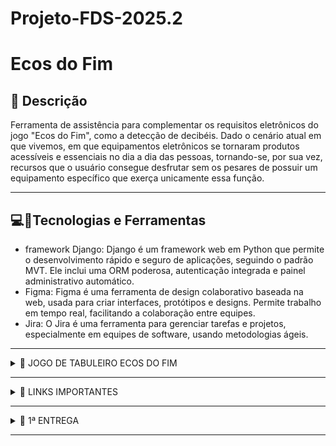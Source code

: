 # Projeto-FDS-2025.2

 # Ecos do Fim

## 📖 Descrição

Ferramenta de assistência para complementar os requisitos eletrônicos do jogo "Ecos do Fim", como a detecção de decibéis. Dado o cenário atual em que vivemos, em que equipamentos eletrônicos se tornaram produtos acessíveis e essenciais no dia a dia das pessoas, tornando-se, por sua vez, recursos que o usuário consegue desfrutar sem os pesares de possuir um equipamento específico que exerça unicamente essa função.

---

## 💻🔨Tecnologias e Ferramentas
- framework Django: Django é um framework web em Python que permite o desenvolvimento rápido e seguro de aplicações, seguindo o padrão MVT. Ele inclui uma ORM poderosa, autenticação integrada e painel administrativo automático.
- Figma: Figma é uma ferramenta de design colaborativo baseada na web, usada para criar interfaces, protótipos e designs. Permite trabalho em tempo real, facilitando a colaboração entre equipes.
- Jira: O Jira é uma ferramenta para gerenciar tarefas e projetos, especialmente em equipes de software, usando metodologias ágeis.

---

<details>
  <summary>🎲 JOGO DE TABULEIRO ECOS DO FIM</summary>
  
  <p> Ecos do Fim é um jogo de tabuleiro cooperativo e acessível, ambientado em um mundo pós-apocalíptico onde o som representa um perigo constante. Nesse novo cenário, qualquer ruído pode ser fatal, o que leva os sobreviventes a dependerem da comunicação visual para sobreviver. Pensando nisso, o jogo foi desenvolvido com foco na inclusão de pessoas com deficiência auditiva, utilizando a Libras (Língua Brasileira de Sinais) como principal forma de interação entre os jogadores.

A proposta é oferecer uma experiência colaborativa, imersiva e inovadora, na qual todos os participantes, sejam ouvintes ou surdos, compartilham os mesmos desafios e responsabilidades dentro do jogo. Cada jogador contribui de forma ativa para as missões, tomando decisões em equipe, resolvendo enigmas e enfrentando perigos, tudo por meio da comunicação silenciosa.

Mais do que um jogo, Ecos do Fim é uma ferramenta de conscientização. Ele estimula a empatia, valoriza a diversidade e mostra como a tecnologia e o design inclusivo podem transformar a forma como nos relacionamos com o outro. Ao integrar a Libras à mecânica do jogo, o projeto busca promover a acessibilidade de maneira lúdica, incentivando o respeito e a cooperação em todas as partidas.</p>

</details>

---

<details>
<summary>🔗 LINKS IMPORTANTES</summary>

<div align="center">
    <a href="https://steamviewfds.atlassian.net/jira/software/projects/SCRUM/boards/1?atlOrigin=eyJpIjoiMjZiNDgyNDQxMGM4NGYzZGE2OWVmM2YyM2EyYjUwODYiLCJwIjoiaiJ9">
        <img src="https://img.shields.io/badge/Jira-0052CC?style=for-the-badge&logo=Jira&logoColor=white" alt="Jira">
    </a>
    
</a>
    <a href="https://www.figma.com/design/YBrHB9mzK732YyBM0SMN27/Untitled?node-id=2001-3809&t=ild2bgRAblnZjMFb-0">
        <img src="https://img.shields.io/badge/Figma-4B0082?style=for-the-badge&logo=Figma&logoColor=white" alt="Figma">
    </a>
</div>

</details>

---

<details>
<summary>📝 1ª ENTREGA</summary>

<br>

<p>O objetivo desta sprint foi dar continuidade ao desenvolvimento dos requisitos eletrônicos do jogo <strong>"Ecos do Fim"</strong>, com foco na implementação de funcionalidades como a detecção de decibéis, que contribuem para uma experiência mais imersiva e acessível.</p>

<p>Foram entregues o layout das histórias desenvolvidas no Figma, além da atualização do backlog no Jira.</p>

<p>Também foi produzido um Screencast demonstrando o protótipo de baixa fidelidade criado no Figma, <strong>garantindo o cumprimento de todos os requisitos propostos para esta entrega</strong>.</p>

<p>Por fim, elaboramos um documento para registrar todas as histórias do projeto de forma organizada.</p>


  <p>
    Segue link para o Doc com as histórias:<br>
    <a href="https://www.canva.com/design/DAGx9S8lF68/mOA3cmGpV-vzQiZq-znOsg/edit" target="_blank" style="text-decoration: none; color: inherit;">
      HSTÓRIAS
    </a> 
  </p>

  <br>
  
  Imagem do Quadro da Sprint (JIRA):  
![Quadro da Sprint](https://github.com/P0ntual/Projeto-FDS-2025.2/blob/main/assets/Board.jpg?raw=true)

<br>

Imagem do Backlog (JIRA):  
![Backlog](https://github.com/P0ntual/Projeto-FDS-2025.2/blob/main/assets/Backlog.jpg?raw=true)

<br>

 Print da tela do Figma:  
![Print da Tela do Figma](https://github.com/P0ntual/Projeto-FDS-2025.2/blob/main/assets/PrintFigma.jpg?raw=true)

  Segue link para o Figma:<br>
  <a href="https://www.figma.com/design/YBrHB9mzK732YyBM0SMN27/Untitled?node-id=2001-4197&t=VWeXCNtlry4v4ugQ-0" target="_blank" style="text-decoration: none; color: inherit;">
    FIGMA
  </a>
</p>
<br>
<p>
  Segue link para o Screencast no Youtube:<br>
  <a href="https://youtu.be/W2k6X2Y8gcw" target="_blank" style="text-decoration: none; color: inherit;">
    SCREENCAST
  </a>
</p>

  

</details>

---

